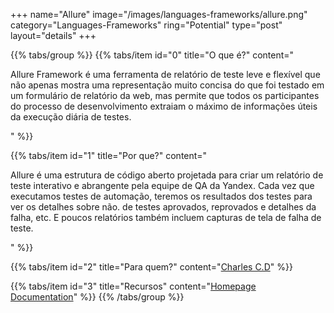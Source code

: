 +++
name="Allure"
image="/images/languages-frameworks/allure.png"
category="Languages-Frameworks"
ring="Potential"
type="post"
layout="details"
+++

{{% tabs/group %}}
  {{% tabs/item id="0" title="O que é?" content="<p>Allure Framework é uma ferramenta de relatório de teste leve e flexível que não apenas mostra uma representação muito concisa do que foi testado em um formulário de relatório da web, mas permite que todos os participantes do processo de desenvolvimento extraiam o máximo de informações úteis da execução diária de testes.</p>" %}}
  
  {{% tabs/item id="1" title="Por que?" content="<p>Allure é uma estrutura de código aberto projetada para criar um relatório de teste interativo e abrangente pela equipe de QA da Yandex. Cada vez que executamos testes de automação, teremos os resultados dos testes para ver os detalhes sobre não. de testes aprovados, reprovados e detalhes da falha, etc. E poucos relatórios também incluem capturas de tela de falha de teste.</p>" %}}
  
  {{% tabs/item id="2" title="Para quem?" content="<a href='https://charlescd.io/'>Charles C.D</a>" %}}

  {{% tabs/item id="3" title="Recursos" content="<a href='http://allure.qatools.ru/'>Homepage</a> <br /> <a href='https://docs.qameta.io/allure/'>Documentation</a>" %}}
{{% /tabs/group %}}